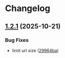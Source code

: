 # Changelog

## [1.2.1](https://github.com/zirkelc/chunkdown/compare/v1.2.0...v1.2.1) (2025-10-21)


### Bug Fixes

* limit url size ([29964ba](https://github.com/zirkelc/chunkdown/commit/29964badff7fc4c4eafe44b708556832603dbbf9))
